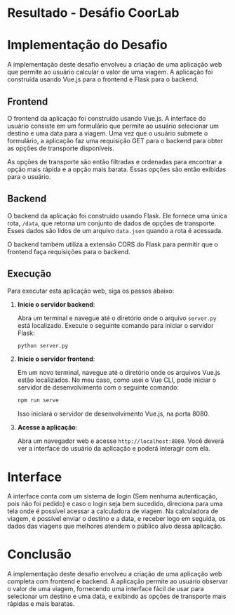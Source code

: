 # Resultado - Desáfio CoorLab

# Implementação do Desafio

A implementação deste desafio envolveu a criação de uma aplicação web que permite ao usuário calcular o valor de uma viagem. A aplicação foi construída usando Vue.js para o frontend e Flask para o backend.

## Frontend

O frontend da aplicação foi construído usando Vue.js. A interface do usuário consiste em um formulário que permite ao usuário selecionar um destino e uma data para a viagem. Uma vez que o usuário submete o formulário, a aplicação faz uma requisição GET para o backend para obter as opções de transporte disponíveis.

As opções de transporte são então filtradas e ordenadas para encontrar a opção mais rápida e a opção mais barata. Essas opções são então exibidas para o usuário.

## Backend

O backend da aplicação foi construído usando Flask. Ele fornece uma única rota, `/data`, que retorna um conjunto de dados de opções de transporte. Esses dados são lidos de um arquivo `data.json` quando a rota é acessada.

O backend também utiliza a extensão CORS do Flask para permitir que o frontend faça requisições para o backend.

## Execução

Para executar esta aplicação web, siga os passos abaixo:

1. **Inicie o servidor backend**:

    Abra um terminal e navegue até o diretório onde o arquivo `server.py` está localizado. Execute o seguinte comando para iniciar o servidor Flask:

    ```bash
    python server.py
    ```
2. **Inicie o servidor frontend**:

    Em um novo terminal, navegue até o diretório onde os arquivos Vue.js estão localizados. No meu caso, como usei o Vue CLI, pode iniciar o servidor de desenvolvimento com o seguinte comando:

    ```bash
    npm run serve
    ```
    
    Isso iniciará o servidor de desenvolvimento Vue.js, na porta 8080.

3. **Acesse a aplicação**:

    Abra um navegador web e acesse `http://localhost:8080`. Você deverá ver a interface do usuário da aplicação e poderá interagir com ela.

# Interface
A interface conta com um sistema de login (Sem nenhuma autenticação, pois não foi pedido) e caso o login seja bem sucedido, direciona para uma tela onde é possível acessar a calculadora de viagem. Na calculadora de viagem, é possível enviar o destino e a data, e receber logo em seguida, os dados das viagens que melhores atendem o público alvo dessa aplicação.

# Conclusão

A implementação deste desafio envolveu a criação de uma aplicação web completa com frontend e backend. A aplicação permite ao usuário observar o valor de uma viagem, fornecendo uma interface fácil de usar para selecionar um destino e uma data, e exibindo as opções de transporte mais rápidas e mais baratas.
